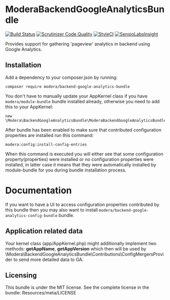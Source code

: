 # ModeraBackendGoogleAnalyticsBundle

[![Build Status](https://travis-ci.org/modera/ModeraBackendGoogleAnalyticsBundle.svg?branch=master)](https://travis-ci.org/modera/ModeraBackendGoogleAnalyticsBundle)
[![Scrutinizer Code Quality](https://scrutinizer-ci.com/g/modera/ModeraBackendGoogleAnalyticsBundle/badges/quality-score.png?b=master)](https://scrutinizer-ci.com/g/modera/ModeraBackendGoogleAnalyticsBundle/?branch=master)
[![StyleCI](https://styleci.io/repos/49496662/shield)](https://styleci.io/repos/49496662)
[![SensioLabsInsight](https://insight.sensiolabs.com/projects/8f68d217-fe94-4c43-9103-551fcf9ddb94/mini.png)](https://insight.sensiolabs.com/projects/8f68d217-fe94-4c43-9103-551fcf9ddb94)

Provides support for gathering 'pageview' analytics in backend using Google Analytics.

## Installation

Add a dependency to your composer.json by running:

    composer require modera/backend-google-analytics-bundle

You don't have to manually update your AppKernel class if you have `modera/module-bundle` bundle installed already, otherwise
you need to add this to your AppKernel:

    new \Modera\BackendGoogleAnalyticsBundle\ModeraBackendGoogleAnalyticsBundle(),

After bundle has been enabled to make sure that contributed configuration properties are installed run this command:

    modera:config:install-config-entries

When this command is executed you will either see that some configuration property(properties) were installed or
no configuration properties were installed, in latter case it means that they were automatically installed by
module-bundle for you during bundle installation process.

# Documentation

If you want to have a UI to access configuration properties contributed by this bundle then you may also want
to install `modera/backend-google-analytics-config-bundle` bundle.

## Application related data

Your kernel class (app/AppKernel.php) might additionally implement two methods: **getAppName**, **getAppVersion** which
then will be used by \Modera\BackendGoogleAnalyticsBundle\Contributions\ConfigMergersProvider to send more
detailed data to GA.

## Licensing

This bundle is under the MIT license. See the complete license in the bundle:
Resources/meta/LICENSE
